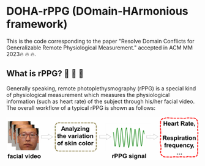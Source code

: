 # DOHA-rPPG (DOmain-HArmonious framework)
This is the code corresponding to the paper "Resolve Domain Conflicts for Generalizable Remote Physiological Measurement." accepted in ACM MM 2023:fire: :fire: :fire:.

## What is rPPG? :crossed_fingers: :crossed_fingers: :crossed_fingers:
Generally speaking, remote photoplethysmography (rPPG) is a special  kind of physiological measurement which measures the physiological information (such as heart rate) of the subject through his/her facial video. The overall workflow of a typical rPPG is shown as follows:

![What is rPPG?](img_bank/What_is_rPPG.png "rPPG")